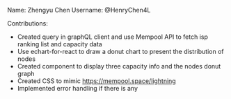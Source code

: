 Name: Zhengyu Chen
Username: @HenryChen4L

Contributions:
* Created query in graphQL client and use Mempool API to fetch isp ranking list and capacity data
* Use echart-for-react to draw a donut chart to present the distribution of nodes
* Created component to display three capacity info and the nodes donut graph
* Created CSS to mimic https://mempool.space/lightning
* Implemented error handling if there is any